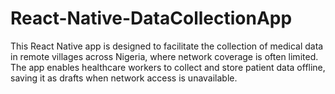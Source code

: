 # React-Native-DataCollectionApp
This React Native app is designed to facilitate the collection of medical data in remote villages across Nigeria, where network coverage is often limited. The app enables healthcare workers to collect and store patient data offline, saving it as drafts when network access is unavailable.
